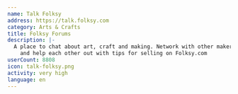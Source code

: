```yaml
---
name: Talk Folksy
address: https://talk.folksy.com
category: Arts & Crafts
title: Folksy Forums
description: |-
  A place to chat about art, craft and making. Network with other makers, share expertise
    and help each other out with tips for selling on Folksy.com
userCount: 8808
icon: talk-folksy.png
activity: very high
language: en
---
```


